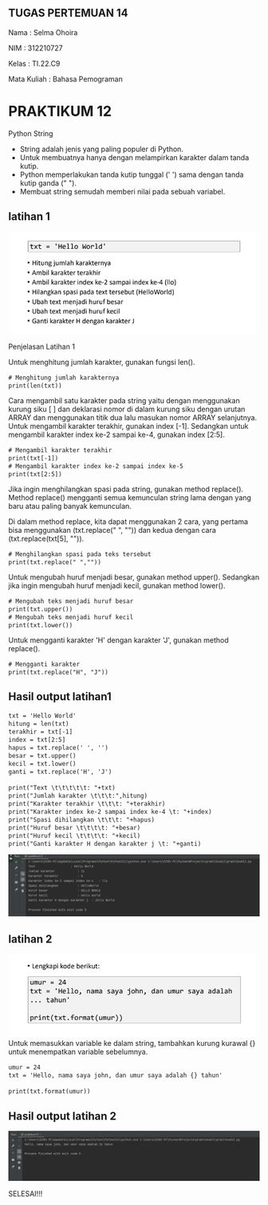 ## TUGAS PERTEMUAN 14

Nama : Selma Ohoira

NIM : 312210727

Kelas : TI.22.C9

Mata Kuliah : Bahasa Pemograman

# PRAKTIKUM 12

Python String

- String adalah jenis yang paling populer di Python.
- Untuk membuatnya hanya dengan melampirkan karakter dalam tanda kutip.
- Python memperlakukan tanda kutip tunggal (' ') sama dengan tanda kutip ganda (" ").
- Membuat string semudah memberi nilai pada sebuah variabel.


## latihan 1

![Gambar](gambar/1.png)

Penjelasan Latihan 1

Untuk menghitung jumlah karakter, gunakan fungsi len().

    # Menghitung jumlah karakternya
    print(len(txt))

Cara mengambil satu karakter pada string yaitu dengan menggunakan kurung siku [ ] dan deklarasi nomor di dalam kurung siku dengan urutan ARRAY dan menggunakan titik dua lalu masukan nomor ARRAY selanjutnya. Untuk mengambil karakter terakhir, gunakan index [-1]. Sedangkan untuk mengambil karakter index ke-2 sampai ke-4, gunakan index [2:5].

    # Mengambil karakter terakhir
    print(txt[-1])
    # Mengambil karakter index ke-2 sampai index ke-5
    print(txt[2:5])

Jika ingin menghilangkan spasi pada string, gunakan method replace(). Method replace() mengganti semua kemunculan string lama dengan yang baru atau paling banyak kemunculan.

Di dalam method replace, kita dapat menggunakan 2 cara, yang pertama bisa menggunakan (txt.replace(" ", "")) dan kedua dengan cara (txt.replace(txt[5], "")).

    # Menghilangkan spasi pada teks tersebut
    print(txt.replace(" ",""))

Untuk mengubah huruf menjadi besar, gunakan method upper(). Sedangkan jika ingin mengubah huruf menjadi kecil, gunakan method lower().

    # Mengubah teks menjadi huruf besar
    print(txt.upper())
    # Mengubah teks menjadi huruf kecil
    print(txt.lower())

Untuk mengganti karakter 'H' dengan karakter 'J', gunakan method replace().

    # Mengganti karakter
    print(txt.replace("H", "J"))

## Hasil output latihan1

    txt = 'Hello World'
    hitung = len(txt)
    terakhir = txt[-1]
    index = txt[2:5]
    hapus = txt.replace(' ', '')
    besar = txt.upper()
    kecil = txt.lower()
    ganti = txt.replace('H', 'J')

    print("Text \t\t\t\t\t: "+txt)
    print("Jumlah karakter \t\t\t:",hitung)
    print("Karakter terakhir \t\t\t: "+terakhir)
    print("Karakter index ke-2 sampai index ke-4 \t: "+index)
    print("Spasi dihilangkan \t\t\t: "+hapus)
    print("Huruf besar \t\t\t\t: "+besar)
    print("Huruf kecil \t\t\t\t: "+kecil)
    print("Ganti karakter H dengan karakter j \t: "+ganti)

![Gambar](gambar/2.png)

## latihan 2
![Gambar](gambar/3.png)
Untuk memasukkan variable ke dalam string, tambahkan kurung kurawal {} untuk menempatkan variable sebelumnya.

    umur = 24
    txt = 'Hello, nama saya john, dan umur saya adalah {} tahun'

    print(txt.format(umur))

## Hasil output latihan 2

![Gambar](gambar/4.png)

SELESAI!!!